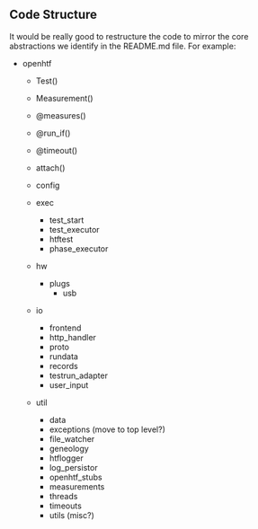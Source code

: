 ## Code Structure
It would be really good to restructure the code to mirror the core abstractions
we identify in the README.md file. For example:
  
  * openhtf
    
    * Test()
    * Measurement()
    * @measures()
    * @run_if()
    * @timeout()
    * attach()

    * config
    
    * exec
      * test_start
      * test_executor
      * htftest
      * phase_executor
    
    * hw
      * plugs
        * usb
    
    * io
      * frontend
      * http_handler
      * proto
      * rundata
      * records
      * testrun_adapter
      * user_input
    
    * util
      * data
      * exceptions (move to top level?)
      * file_watcher
      * geneology
      * htflogger
      * log_persistor
      * openhtf_stubs
      * measurements
      * threads
      * timeouts
      * utils (misc?)
